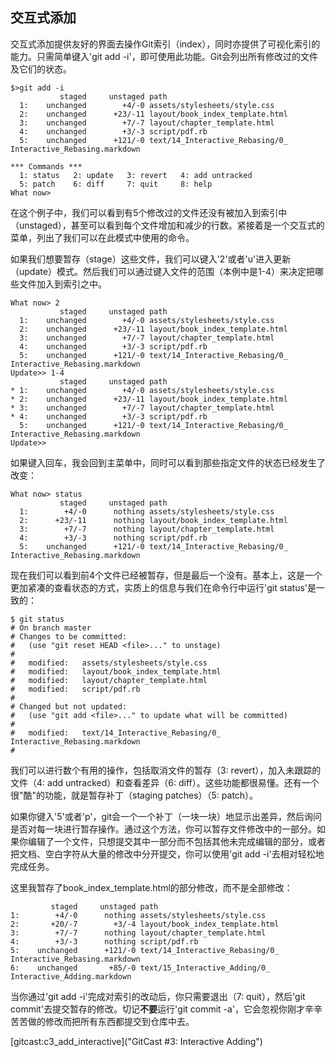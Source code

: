 ## 交互式添加 ##

交互式添加提供友好的界面去操作Git索引（index），同时亦提供了可视化索引的能力。只需简单键入'git add -i'，即可使用此功能。Git会列出所有修改过的文件及它们的状态。

	$>git add -i
	           staged     unstaged path
	  1:    unchanged        +4/-0 assets/stylesheets/style.css
	  2:    unchanged      +23/-11 layout/book_index_template.html
	  3:    unchanged        +7/-7 layout/chapter_template.html
	  4:    unchanged        +3/-3 script/pdf.rb
	  5:    unchanged      +121/-0 text/14_Interactive_Rebasing/0_ Interactive_Rebasing.markdown

	*** Commands ***
	  1: status	  2: update	  3: revert	  4: add untracked
	  5: patch	  6: diff	  7: quit	  8: help
	What now> 

在这个例子中，我们可以看到有5个修改过的文件还没有被加入到索引中（unstaged），甚至可以看到每个文件增加和减少的行数。紧接着是一个交互式的菜单，列出了我们可以在此模式中使用的命令。

如果我们想要暂存（stage）这些文件，我们可以键入'2'或者'u'进入更新（update）模式。然后我们可以通过键入文件的范围（本例中是1-4）来决定把哪些文件加入到索引之中。

	What now> 2
	           staged     unstaged path
	  1:    unchanged        +4/-0 assets/stylesheets/style.css
	  2:    unchanged      +23/-11 layout/book_index_template.html
	  3:    unchanged        +7/-7 layout/chapter_template.html
	  4:    unchanged        +3/-3 script/pdf.rb
	  5:    unchanged      +121/-0 text/14_Interactive_Rebasing/0_ Interactive_Rebasing.markdown
	Update>> 1-4
	           staged     unstaged path
	* 1:    unchanged        +4/-0 assets/stylesheets/style.css
	* 2:    unchanged      +23/-11 layout/book_index_template.html
	* 3:    unchanged        +7/-7 layout/chapter_template.html
	* 4:    unchanged        +3/-3 script/pdf.rb
	  5:    unchanged      +121/-0 text/14_Interactive_Rebasing/0_ Interactive_Rebasing.markdown
	Update>> 

如果键入回车，我会回到主菜单中，同时可以看到那些指定文件的状态已经发生了改变：

	What now> status
	           staged     unstaged path
	  1:        +4/-0      nothing assets/stylesheets/style.css
	  2:      +23/-11      nothing layout/book_index_template.html
	  3:        +7/-7      nothing layout/chapter_template.html
	  4:        +3/-3      nothing script/pdf.rb
	  5:    unchanged      +121/-0 text/14_Interactive_Rebasing/0_ Interactive_Rebasing.markdown

现在我们可以看到前4个文件已经被暂存，但是最后一个没有。基本上，这是一个更加紧凑的查看状态的方式，实质上的信息与我们在命令行中运行'git status'是一致的：

	$ git status
	# On branch master
	# Changes to be committed:
	#   (use "git reset HEAD <file>..." to unstage)
	#
	#	modified:   assets/stylesheets/style.css
	#	modified:   layout/book_index_template.html
	#	modified:   layout/chapter_template.html
	#	modified:   script/pdf.rb
	#
	# Changed but not updated:
	#   (use "git add <file>..." to update what will be committed)
	#
	#	modified:   text/14_Interactive_Rebasing/0_ Interactive_Rebasing.markdown
	#

我们可以进行数个有用的操作，包括取消文件的暂存（3: revert），加入未跟踪的文件（4: add untracked）和查看差异（6: diff）。这些功能都很易懂。还有一个很"酷"的功能，就是暂存补丁（staging patches）（5: patch）。

如果你键入'5'或者'p'，git会一个一个补丁（一块一块）地显示出差异，然后询问是否对每一块进行暂存操作。通过这个方法，你可以暂存文件修改中的一部分。如果你编辑了一个文件，只想提交其中一部分而不包括其他未完成编辑的部分，或者把文档、空白字符从大量的修改中分开提交，你可以使用'git add -i'去相对轻松地完成任务。

这里我暂存了book_index_template.html的部分修改，而不是全部修改：

	         staged     unstaged path
	1:        +4/-0      nothing assets/stylesheets/style.css
	2:       +20/-7        +3/-4 layout/book_index_template.html
	3:        +7/-7      nothing layout/chapter_template.html
	4:        +3/-3      nothing script/pdf.rb
	5:    unchanged      +121/-0 text/14_Interactive_Rebasing/0_ Interactive_Rebasing.markdown
	6:    unchanged       +85/-0 text/15_Interactive_Adding/0_ Interactive_Adding.markdown

当你通过'git add -i'完成对索引的改动后，你只需要退出（7: quit），然后'git commit'去提交暂存的修改。切记**不要**运行'git commit -a'，它会忽视你刚才辛辛苦苦做的修改而把所有东西都提交到仓库中去。

[gitcast:c3_add_interactive]("GitCast #3: Interactive Adding")
